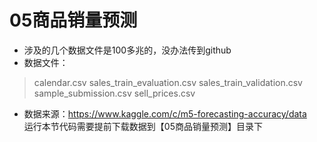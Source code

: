 # 05商品销量预测
- 涉及的几个数据文件是100多兆的，没办法传到github
- 数据文件：
> calendar.csv
> sales_train_evaluation.csv
> sales_train_validation.csv
> sample_submission.csv
> sell_prices.csv
- 数据来源：https://www.kaggle.com/c/m5-forecasting-accuracy/data  
运行本节代码需要提前下载数据到【05商品销量预测】目录下
